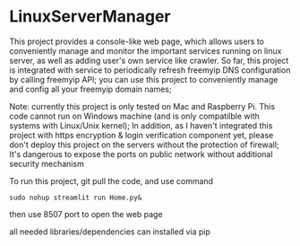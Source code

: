 # LinuxServerManager

This project provides a console-like web page, which allows users to conveniently manage and monitor the important services running on linux server, as well as adding user's own service like crawler. So far, this project is integrated with service to periodically refresh freemyip DNS configuration by calling freemyip API; you can use this project to conveniently manage and config all your freemyip domain names;

Note: currently this project is only tested on Mac and Raspberry Pi. This code cannot run on Windows machine (and is only compatilble with systems with Linux/Unix kernel); In addition, as I haven't integrated this project with https encryption & login verification component yet, please don't deploy this project on the servers without the protection of firewall; It's dangerous to expose the ports on public network without additional security mechanism

To run this project, git pull the code, and use command
```
sudo nohup streamlit run Home.py&
```
then use 8507 port to open the web page

all needed libraries/dependencies can installed via pip
